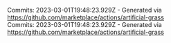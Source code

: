 Commits: 2023-03-01T19:48:23.929Z - Generated via https://github.com/marketplace/actions/artificial-grass
<br>
Commits: 2023-03-01T19:48:23.929Z - Generated via https://github.com/marketplace/actions/artificial-grass
<br>
